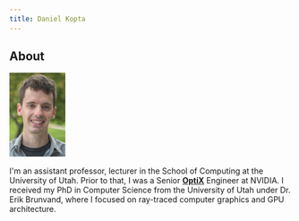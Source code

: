 ```yaml
---
title: Daniel Kopta
---
```


## About

![](images/dkopta.JPG)

I'm an assistant professor, lecturer in the School of Computing at the University of Utah. Prior to that, I was a Senior [**OptiX**](https://developer.nvidia.com/optix) Engineer at NVIDIA. I received my PhD in Computer Science from the University of Utah under Dr. Erik Brunvand, where I focused on ray-traced computer graphics and GPU architecture. 